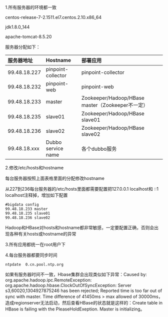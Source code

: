 1.所有服务器的环境都一致

centos-release-7-2.1511.el7.centos.2.10.x86\_64

jdk1.8.0\_144

apache-tomcat-8.5.20

服务器分配如下：

| 服务器地址 | Hostname | 部署应用 |
| :--- | :--- | :--- |
| 99.48.18.227 | pinpoint-collector | pinpoint-collector |
| 99.48.18.232 | pinpoint-web | pinpoint-web |
| 99.48.18.233 | master | Zookeeper/Hadoop/HBase master（Zookeeper不一定） |
| 99.48.18.235 | slave01 | Zookeeper/Hadoop/HBase slave01 |
| 99.48.18.236 | slave02 | Zookeeper/Hadoop/HBase slave02 |
| 99.48.18.xxx | Dubbo service name | 各个dubbo服务 |

2.修改/etc/hosts和hostname

每台服务器按照上面表格里面的分配修改hostname

从227到236每台服务器的/etc/hosts里面都需要配置把127.0.0.1 localhost和 ::1 localhost注释掉，增加如下配置

```
#bigdata config
99.48.18.233 master
99.48.18.235 slave01
99.48.18.236 slave02
```

Hadoop和HBase对hosts和hostname都非常敏感，一定要配置正确，否则会出现各种有关hosts或hostname的异常

3.所有应用都统一在root用户下

4.每台服务器都要同步时间

```
ntpdate  0.cn.pool.ntp.org
```

如果有服务器时间不一致，Hbase集群会出现类似如下异常：Caused by: org.apache.hadoop.ipc.RemoteException: org.apache.hadoop.hbase.ClockOutOfSyncException: Server s3,60020,1304927875246 has been rejected; Reported time is too far out of sync with master.  Time difference of 41450ms &gt; max allowed of 30000ms，造成regionserver无法启动，然后查看HBase的状态就是这样的：Create table in HBase is failing with the PleaseHoldExeption. Master is initializing。

